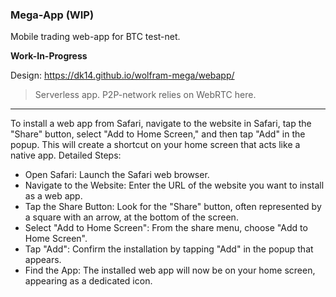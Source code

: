 ### Mega-App (WIP)

Mobile trading web-app for BTC test-net.

**Work-In-Progress**

Design: https://dk14.github.io/wolfram-mega/webapp/

> Serverless app. P2P-network relies on WebRTC here.

-----

To install a web app from Safari, navigate to the website in Safari, tap the "Share" button, select "Add to Home Screen," and then tap "Add" in the popup. This will create a shortcut on your home screen that acts like a native app. 
Detailed Steps:
- Open Safari: Launch the Safari web browser.
- Navigate to the Website: Enter the URL of the website you want to install as a web app.
- Tap the Share Button: Look for the "Share" button, often represented by a square with an arrow, at the bottom of the screen.
- Select "Add to Home Screen": From the share menu, choose "Add to Home Screen".
- Tap "Add": Confirm the installation by tapping "Add" in the popup that appears.
- Find the App: The installed web app will now be on your home screen, appearing as a dedicated icon. 